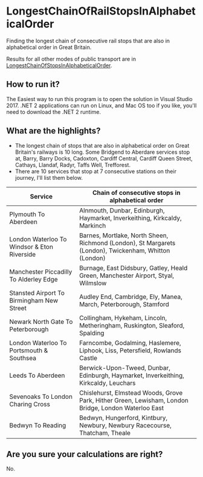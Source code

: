 # LongestChainOfRailStopsInAlphabeticalOrder
Finding the longest chain of consecutive rail stops that are also in alphabetical order in Great Britain.

Results for all other modes of public transport are in [LongestChainOfStopsInAlphabeticalOrder](https://github.com/thomasforth/LongestChainOfStopsInAlphabeticalOrder).

## How to run it?
The Easiest way to run this program is to open the solution in Visual Studio 2017. .NET 2 applications can run on Linux, and Mac OS too if you like, you'll need to download the .NET 2 runtime.

## What are the highlights?

* The longest chain of stops that are also in alphabetical order on Great Britain's railways is 10 long. Some Bridgend to Aberdare services stop at, Barry, Barry Docks, Cadoxton, Cardiff Central, Cardiff Queen Street, Cathays, Llandaf, Radyr, Taffs Well, Trefforest.
* There are 10 services that stop at 7 consecutive stations on their journey, I'll list them below.

Service | Chain of consecutive stops in alphabetical order
--- | ---
Plymouth To Aberdeen | Alnmouth, Dunbar, Edinburgh, Haymarket, Inverkeithing, Kirkcaldy, Markinch
London Waterloo To Windsor & Eton Riverside | Barnes, Mortlake, North Sheen, Richmond (London), St Margarets (London), Twickenham, Whitton (London)
Manchester Piccadilly To Alderley Edge | Burnage, East Didsbury, Gatley, Heald Green, Manchester Airport, Styal, Wilmslow
Stansted Airport To Birmingham New Street | Audley End, Cambridge, Ely, Manea, March, Peterborough, Stamford
Newark North Gate To Peterborough | Collingham, Hykeham, Lincoln, Metheringham, Ruskington, Sleaford, Spalding
London Waterloo To Portsmouth & Southsea | Farncombe, Godalming, Haslemere, Liphook, Liss, Petersfield, Rowlands Castle
Leeds To Aberdeen | Berwick-Upon-Tweed, Dunbar, Edinburgh, Haymarket, Inverkeithing, Kirkcaldy, Leuchars
Sevenoaks To London Charing Cross | Chislehurst, Elmstead Woods, Grove Park, Hither Green, Lewisham, London Bridge, London Waterloo East
Bedwyn To Reading | Bedwyn, Hungerford, Kintbury, Newbury, Newbury Racecourse, Thatcham, Theale
 
 ## Are you sure your calculations are right?
 No.
